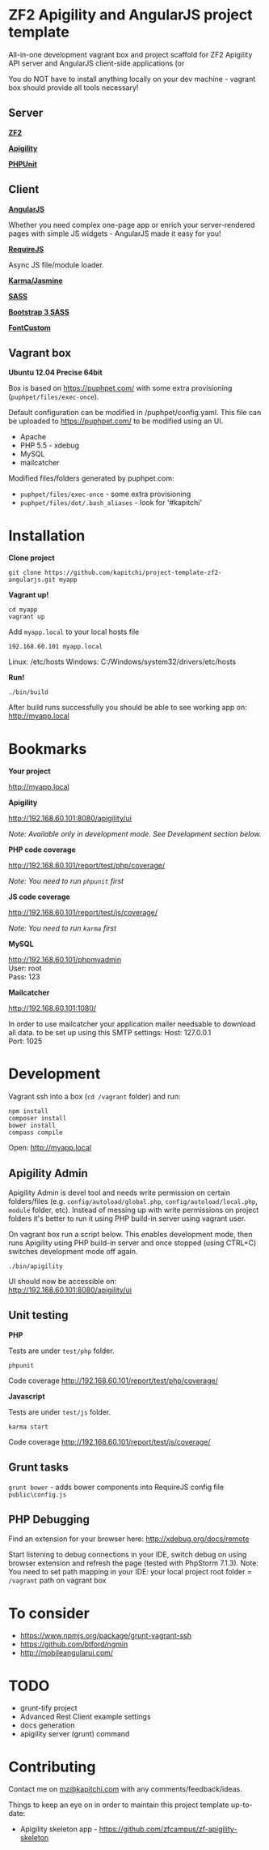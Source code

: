 ZF2 Apigility and AngularJS project template
==================================

All-in-one development vagrant box and project scaffold for ZF2 Apigility API server and AngularJS client-side applications (or

You do NOT have to install anything locally on your dev machine - vagrant box should provide all tools necessary!


Server
------

__[ZF2](http://framework.zend.com/)__

__[Apigility](http://www.apigility.org/)__

__[PHPUnit](http://phpunit.de/)__


Client
------

__[AngularJS](https://angularjs.org/)__

Whether you need complex one-page app or enrich your server-rendered pages with simple JS widgets - AngularJS made it easy for you!

__[RequireJS](http://requirejs.org/)__

Async JS file/module loader.

__[Karma/Jasmine](http://karma-runner.github.io/)__

__[SASS](http://sass-lang.com/)__

__[Bootstrap 3 SASS](http://getbootstrap.com/css/#sass)__

__[FontCustom](http://fontcustom.com/)__


Vagrant box
-----------

__Ubuntu 12.04 Precise 64bit__

Box is based on https://puphpet.com/ with some extra provisioning (`puphpet/files/exec-once`).

Default configuration can be modified in /puphpet/config.yaml. This file can be uploaded to https://puphpet.com/ to be modified using an UI.

* Apache
* PHP 5.5 - xdebug
* MySQL
* mailcatcher


Modified files/folders generated by puphpet.com:

* `puphpet/files/exec-once` - some extra provisioning
* `puphpet/files/dot/.bash_aliases` - look for '#kapitchi'


Installation
============

__Clone project__

```
git clone https://github.com/kapitchi/project-template-zf2-angularjs.git myapp
```

__Vagrant up!__

```
cd myapp
vagrant up
```

Add `myapp.local` to your local hosts file

```
192.168.60.101 myapp.local
```
Linux: /etc/hosts
Windows: C:/Windows/system32/drivers/etc/hosts


__Run!__

```
./bin/build
```

After build runs successfully you should be able to see working app on:
http://myapp.local


Bookmarks
=========

__Your project__

http://myapp.local


__Apigility__

http://192.168.60.101:8080/apigility/ui

_Note: Available only in development mode. See Development section below._


__PHP code coverage__

http://192.168.60.101/report/test/php/coverage/

_Note: You need to run `phpunit` first_


__JS code coverage__

http://192.168.60.101/report/test/js/coverage/

_Note: You need to run `karma` first_

__MySQL__

http://192.168.60.101/phpmyadmin  
User: root  
Pass: 123


__Mailcatcher__

http://192.168.60.101:1080/

In order to use mailcatcher your application mailer needsable to download all data. to be set up using this SMTP settings:
Host: 127.0.0.1  
Port: 1025



Development
===========

Vagrant ssh into a box (`cd /vagrant` folder) and run:
```
npm install
composer install
bower install
compass compile
```

Open: http://myapp.local


Apigility Admin
---------------

Apigility Admin is devel tool and needs write permission on certain folders/files (e.g. `config/autoload/global.php`, `config/autoload/local.php`, `module` folder, etc).
Instead of messing up with write permissions on project folders it's better to run it using PHP build-in server using vagrant user.

On vagrant box run a script below.
This enables development mode, then runs Apigility using PHP build-in server and once stopped (using CTRL+C) switches development mode off again.
```
./bin/apigility
```

UI should now be accessible on:  
http://192.168.60.101:8080/apigility/ui


Unit testing
------------

__PHP__

Tests are under `test/php` folder.

```
phpunit
```

Code coverage
http://192.168.60.101/report/test/php/coverage/

__Javascript__

Tests are under `test/js` folder.

```
karma start
```

Code coverage
http://192.168.60.101/report/test/js/coverage/


Grunt tasks
-----------

`grunt bower` - adds bower components into RequireJS config file `public\config.js`


PHP Debugging
-------------

Find an extension for your browser here:
http://xdebug.org/docs/remote

Start listening to debug connections in your IDE, switch debug on using browser extension and refresh the page (tested with PhpStorm 7.1.3).
Note: You need to set path mapping in your IDE: your local project root folder = `/vagrant` path on vagrant box


To consider
===========

* https://www.npmjs.org/package/grunt-vagrant-ssh
* https://github.com/btford/ngmin
* http://mobileangularui.com/

TODO
====

* grunt-tify project
* Advanced Rest Client example settings
* docs generation
* apigility server (grunt) command

Contributing
============

Contact me on mz@kapitchi.com with any comments/feedback/ideas.

Things to keep an eye on in order to maintain this project template up-to-date:

* Apigility skeleton app - https://github.com/zfcampus/zf-apigility-skeleton